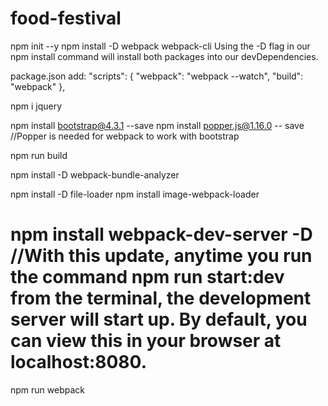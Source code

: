 # food-festival

npm init --y
npm install -D webpack webpack-cli
Using the -D flag in our npm install command will install both packages into our devDependencies. 

package.json add:
"scripts": {
    "webpack": "webpack --watch",
    "build": "webpack"
},

npm i jquery

npm install bootstrap@4.3.1 --save
npm install popper.js@1.16.0 -- save    //Popper is needed for webpack to work with bootstrap

npm run build


npm install -D webpack-bundle-analyzer

npm install -D file-loader
npm install image-webpack-loader

npm install webpack-dev-server -D //With this update, anytime you run the command npm run start:dev from the terminal, the development server will start up. By default, you can view this in your browser at localhost:8080.
=======
npm run webpack

